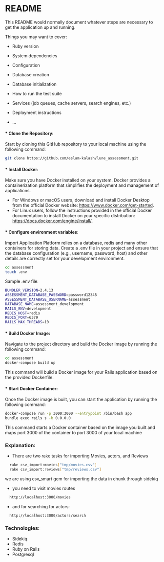 # README

This README would normally document whatever steps are necessary to get the
application up and running.

Things you may want to cover:

* Ruby version

* System dependencies

* Configuration

* Database creation

* Database initialization

* How to run the test suite

* Services (job queues, cache servers, search engines, etc.)

* Deployment instructions

* ...

#### * Clone the Repository:
Start by cloning this GitHub repository to your local machine using the following command:

```bash
git clone https://github.com/eslam-kalash/lune_assessment.git
```

#### * Install Docker:
Make sure you have Docker installed on your system. Docker provides a containerization platform that simplifies the deployment and management of applications.
* For Windows or macOS users, download and install Docker Desktop from the official Docker website: https://www.docker.com/get-started.
* For Linux users, follow the instructions provided in the official Docker documentation to install Docker on your specific distribution: https://docs.docker.com/engine/install/.

#### * Configure environment variables:
Import Application Platform relies on a database, redis and many other containers for storing data. Create a .env file in your project and ensure that the database configuration (e.g., username, password, host) and other details are correctly set for your development environment.


```bash
cd assessment
touch .env
```

Sample .env file:
```bash
BUNDLER_VERSION=2.4.13
ASSESSMENT_DATABASE_PASSWORD=password12345
ASSESSMENT_DATABASE_USERNAME=assessment
DATABASE_NAME=assessment_development
RAILS_ENV=development
REDIS_HOST=redis
REDIS_PORT=6379
RAILS_MAX_THREADS=10
```


#### * Build Docker Image:
Navigate to the project directory and build the Docker image by running the following command:

```bash
cd assessment
docker-compose build up
```
This command will build a Docker image for your Rails application based on the provided Dockerfile.

#### * Start Docker Container:
Once the Docker image is built, you can start the application by running the following command:

```bash
docker-compose run -p 3000:3000 --entrypoint /bin/bash app
bundle exec rails s -b 0.0.0.0
```
This command starts a Docker container based on the image you built and maps port 3000 of the container to port 3000 of your local machine


###  Explanation:
- There are two rake tasks for importing Movies, actors, and Reviews
```bash
  rake csv_import:movies["tmp/movies.csv"]
  rake csv_import:reviews["tmp/reviews.csv"]
```
we are using csv_smart gem for importing the data in chunk through sidekiq

- you need to visit movies routes
```bash
  http://localhost:3000/movies
```

- and for searching for actors: 
```bash
  http://localhost:3000/actors/search
```

###  Technologies:
- Sidekiq
- Redis
- Ruby on Rails
- Postgresql




